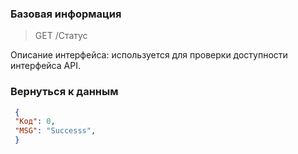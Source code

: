 ### Базовая информация 

> GET /Статус 

Описание интерфейса: используется для проверки доступности интерфейса API. 

### Вернуться к данным 

```json
 { 
 "Код": 0, 
 "MSG": "Successs", 
 } 
```

